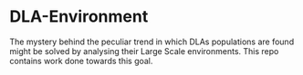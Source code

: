 # DLA-Environment
The mystery behind the peculiar trend in which DLAs populations are found might be solved by analysing their Large Scale environments. This repo contains work done towards this goal.
